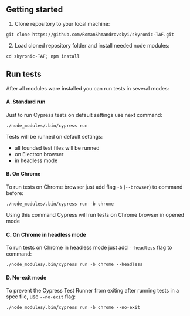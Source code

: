 ## Getting started

1. Clone repository to your local machine:
```
git clone https://github.com/RomanShmandrovskyi/skyronic-TAF.git
```
2. Load cloned repository folder and install needed node modules:
```
cd skyronic-TAF; npm install
```

## Run tests
After all modules ware installed you can run tests in several modes:
#### A. Standard run
Just to run Cypress tests on default settings use next command:
```
./node_modules/.bin/cypress run
```
Tests will be runned on default settings:
- all founded test files will be runned
- on Electron browser
- in headless mode

#### B. On Chrome
To run tests on Chrome browser just add flag `-b` (`--browser`) to command before:
```
./node_modules/.bin/cypress run -b chrome
```
Using this command Cypress will run tests on Chrome browser in opened mode

#### C. On Chrome in headless mode
To run tests on Chrome in headless mode just add `--headless` flag to command:
```
./node_modules/.bin/cypress run -b chrome --headless
```

#### D. No-exit mode
To prevent the Cypress Test Runner from exiting after running tests in a spec file, use `--no-exit` flag:
```
./node_modules/.bin/cypress run -b chrome --no-exit
```
